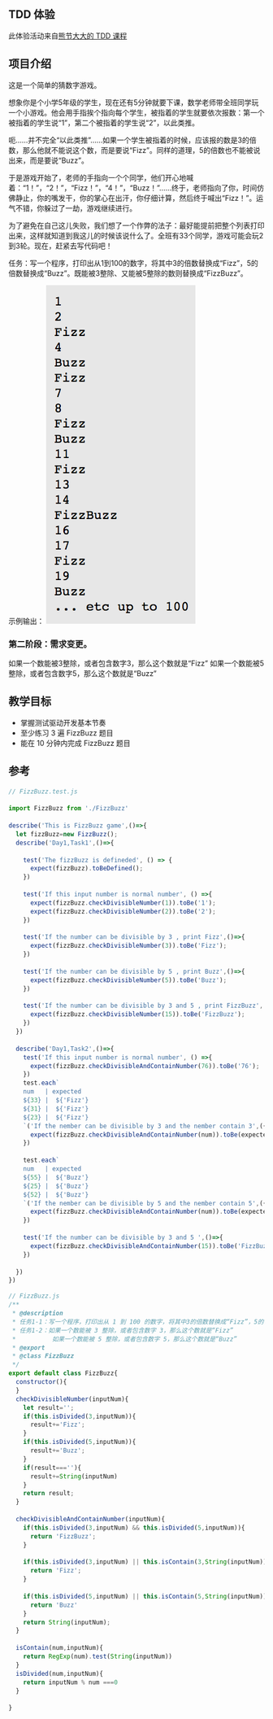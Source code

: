 ## TDD 体验
此体验活动来自[熊节大大的 TDD 课程](http://plus.jikexueyuan.com/tdd)

## 项目介绍
这是一个简单的猜数字游戏。

想象你是个小学5年级的学生，现在还有5分钟就要下课，数学老师带全班同学玩一个小游戏。他会用手指挨个指向每个学生，被指着的学生就要依次报数：第一个被指着的学生说“1”，第二个被指着的学生说“2”，以此类推。

呃……并不完全“以此类推”……如果一个学生被指着的时候，应该报的数是3的倍数，那么他就不能说这个数，而是要说“Fizz”。同样的道理，5的倍数也不能被说出来，而是要说“Buzz”。

于是游戏开始了，老师的手指向一个个同学，他们开心地喊着：“1！”，“2！”，“Fizz！”，“4！”，“Buzz！”……终于，老师指向了你，时间仿佛静止，你的嘴发干，你的掌心在出汗，你仔细计算，然后终于喊出“Fizz！”。运气不错，你躲过了一劫，游戏继续进行。

为了避免在自己这儿失败，我们想了一个作弊的法子：最好能提前把整个列表打印出来，这样就知道到我这儿的时候该说什么了。全班有33个同学，游戏可能会玩2到3轮。现在，赶紧去写代码吧！

任务：写一个程序，打印出从1到100的数字，将其中3的倍数替换成“Fizz”，5的倍数替换成“Buzz”。既能被3整除、又能被5整除的数则替换成“FizzBuzz”。

示例输出：
![fizzbuzzgame output](../.vuepress/public/img/fizzbuzzgame01.png)

### 第二阶段：需求变更。

如果一个数能被3整除，或者包含数字3，那么这个数就是“Fizz”
如果一个数能被5整除，或者包含数字5，那么这个数就是“Buzz”

## 教学目标

- 掌握测试驱动开发基本节奏
- 至少练习 3 遍 FizzBuzz 题目
- 能在 10 分钟内完成 FizzBuzz 题目

## 参考

```js
// FizzBuzz.test.js

import FizzBuzz from './FizzBuzz'

describe('This is FizzBuzz game',()=>{
  let fizzBuzz=new FizzBuzz();
  describe('Day1,Task1',()=>{

    test('The fizzBuzz is defineded', () => {
      expect(fizzBuzz).toBeDefined();
    })

    test('If this input number is normal number', () =>{
      expect(fizzBuzz.checkDivisibleNumber(1)).toBe('1');
      expect(fizzBuzz.checkDivisibleNumber(2)).toBe('2');
    })

    test('If the number can be divisible by 3 , print Fizz',()=>{
      expect(fizzBuzz.checkDivisibleNumber(3)).toBe('Fizz');
    })

    test('If the number can be divisible by 5 , print Buzz',()=>{
      expect(fizzBuzz.checkDivisibleNumber(5)).toBe('Buzz');
    })

    test('If the number can be divisible by 3 and 5 , print FizzBuzz', ()=>{
      expect(fizzBuzz.checkDivisibleNumber(15)).toBe('FizzBuzz');
    })
  })
  
  describe('Day1,Task2',()=>{
    test('If this input number is normal number', () =>{
      expect(fizzBuzz.checkDivisibleAndContainNumber(76)).toBe('76');
    })
    test.each`
    num   | expected
    ${33} |  ${'Fizz'}
    ${31} |  ${'Fizz'}
    ${23} |  ${'Fizz'}
    `('If the nember can be divisible by 3 and the nember contain 3',({num,expected})=>{
      expect(fizzBuzz.checkDivisibleAndContainNumber(num)).toBe(expected);
    })

    test.each`
    num   | expected
    ${55} |  ${'Buzz'}
    ${25} |  ${'Buzz'}
    ${52} |  ${'Buzz'}
    `('If the nember can be divisible by 5 and the nember contain 5',({num, expected})=>{
      expect(fizzBuzz.checkDivisibleAndContainNumber(num)).toBe(expected);
    })

    test('If the number can be divisible by 3 and 5 ',()=>{
      expect(fizzBuzz.checkDivisibleAndContainNumber(15)).toBe('FizzBuzz');
    })

  })
})

```
```js
// FizzBuzz.js
/**
 * @description
 * 任务1-1：写一个程序，打印出从 1 到 100 的数字，将其中3的倍数替换成“Fizz”，5的倍数替换成“Buzz”。既能被3整除、又能被5整除的数则替换成“FizzBuzz”。
 * 任务1-2：如果一个数能被 3 整除，或者包含数字 3，那么这个数就是“Fizz”
 *          如果一个数能被 5 整除，或者包含数字 5，那么这个数就是“Buzz”
 * @export
 * @class FizzBuzz
 */
export default class FizzBuzz{
  constructor(){
  }
  checkDivisibleNumber(inputNum){
    let result='';
    if(this.isDivided(3,inputNum)){
      result+='Fizz';
    }
    if(this.isDivided(5,inputNum)){
      result+='Buzz';
    }
    if(result===''){
      result+=String(inputNum)
    }
    return result;
  }

  checkDivisibleAndContainNumber(inputNum){
    if(this.isDivided(3,inputNum) && this.isDivided(5,inputNum)){
      return 'FizzBuzz';
    }

    if(this.isDivided(3,inputNum) || this.isContain(3,String(inputNum))){
      return 'Fizz';
    }

    if(this.isDivided(5,inputNum) || this.isContain(5,String(inputNum))){
      return 'Buzz'
    }
    return String(inputNum);
  }

  isContain(num,inputNum){
    return RegExp(num).test(String(inputNum))
  }
  isDivided(num,inputNum){
    return inputNum % num ===0
  }

}

```
